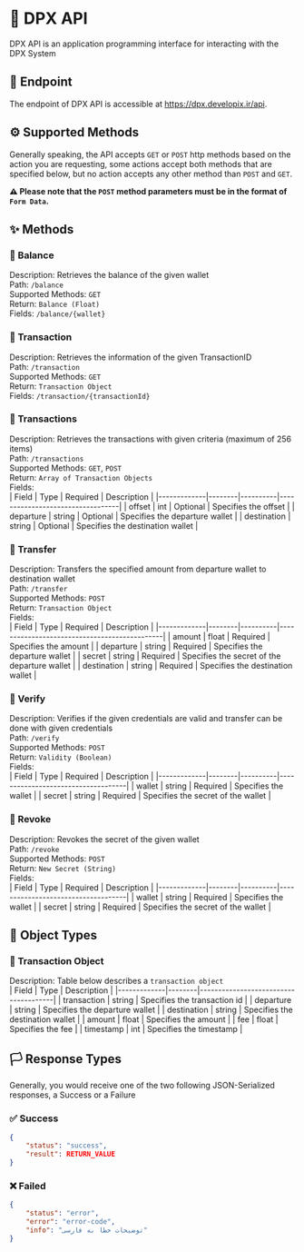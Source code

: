 # 💎 DPX API
DPX API is an application programming interface for interacting with the DPX System

## 🔰 Endpoint
The endpoint of DPX API is accessible at https://dpx.developix.ir/api.

## ⚙️ Supported Methods
Generally speaking, the API accepts `GET` or `POST` http methods based on the action you are requesting, some actions accept both methods that are specified below, but no action accepts any other method than `POST` and `GET`.  
  
**⚠️ Please note that the `POST` method parameters must be in the format of `Form Data`.**

## ✨ Methods

### 💠 Balance
Description: Retrieves the balance of the given wallet  
Path: `/balance`  
Supported Methods: `GET`  
Return: `Balance (Float)`  
Fields: `/balance/{wallet}`  

### 💠 Transaction
Description: Retrieves the information of the given TransactionID  
Path: `/transaction`  
Supported Methods: `GET`  
Return: `Transaction Object`  
Fields: `/transaction/{transactionId}`  

### 💠 Transactions
Description: Retrieves the transactions with given criteria (maximum of 256 items)  
Path: `/transactions`  
Supported Methods: `GET`, `POST`  
Return: `Array of Transaction Objects`  
Fields:  
| Field       | Type   | Required | Description                      |
|-------------|--------|----------|----------------------------------|
| offset      | int    | Optional | Specifies the offset             |
| departure   | string | Optional | Specifies the departure wallet   |
| destination | string | Optional | Specifies the destination wallet |

### 💠 Transfer
Description: Transfers the specified amount from departure wallet to destination wallet   
Path: `/transfer`  
Supported Methods: `POST`  
Return: `Transaction Object`  
Fields:  
| Field       | Type   | Required | Description                                  |
|-------------|--------|----------|----------------------------------------------|
| amount      | float  | Required | Specifies the amount                         |
| departure   | string | Required | Specifies the departure wallet               |
| secret      | string | Required | Specifies the secret of the departure wallet |
| destination | string | Required | Specifies the destination wallet             |

### 💠 Verify
Description: Verifies if the given credentials are valid and transfer can be done with given credentials   
Path: `/verify`  
Supported Methods: `POST`  
Return: `Validity (Boolean)`  
Fields:  
| Field       | Type   | Required | Description                        |
|-------------|--------|----------|------------------------------------|
| wallet      | string | Required | Specifies the wallet               |
| secret      | string | Required | Specifies the secret of the wallet |

### 💠 Revoke
Description: Revokes the secret of the given wallet   
Path: `/revoke`  
Supported Methods: `POST`  
Return: `New Secret (String)`  
Fields:  
| Field       | Type   | Required | Description                        |
|-------------|--------|----------|------------------------------------|
| wallet      | string | Required | Specifies the wallet               |
| secret      | string | Required | Specifies the secret of the wallet |

## 🧩 Object Types

### 💠 Transaction Object
Description: Table below describes a `transaction object`  
| Field       | Type   | Description                          |
|-------------|--------|--------------------------------------|
| transaction | string | Specifies the transaction id         |
| departure   | string | Specifies the departure wallet       |
| destination | string | Specifies the destination wallet     |
| amount      | float  | Specifies the amount                 |
| fee         | float  | Specifies the fee                    |
| timestamp   | int    | Specifies the timestamp              |

## 🏳️ Response Types
Generally, you would receive one of the two following JSON-Serialized responses, a Success or a Failure

### ✅ Success
```json
{
    "status": "success",
    "result": RETURN_VALUE
}
```

### ❌ Failed
```json
{
    "status": "error",
    "error": "error-code",
    "info": "توضیحات خطا به فارسی"
}
```